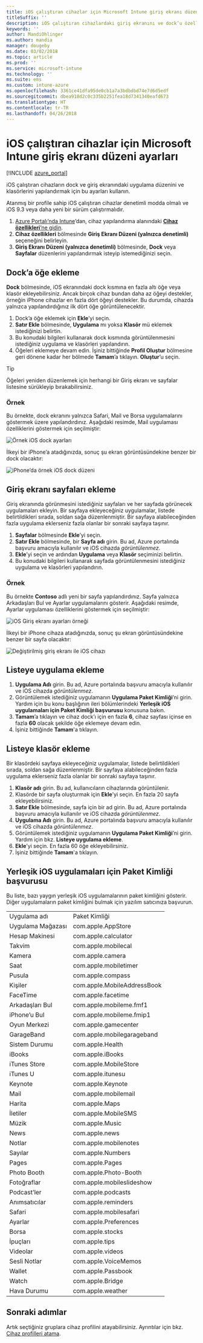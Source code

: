 ```yaml
---
title: iOS çalıştıran cihazlar için Microsoft Intune giriş ekranı düzeni ayarları
titleSuffix: ''
description: iOS çalıştıran cihazlardaki giriş ekranını ve dock’u özelleştirmek için kullanabileceğiniz Microsoft Intune ayarları hakkında bilgi edinin.
keywords: ''
author: MandiOhlinger
ms.author: mandia
manager: dougeby
ms.date: 03/02/2018
ms.topic: article
ms.prod: ''
ms.service: microsoft-intune
ms.technology: ''
ms.suite: ems
ms.custom: intune-azure
ms.openlocfilehash: 3361ce41dfa95de0cb1a7a3bdbdbd74e7d6d5edf
ms.sourcegitcommit: dbea918d2c0c335b2251fea18d7341340eafd673
ms.translationtype: HT
ms.contentlocale: tr-TR
ms.lasthandoff: 04/26/2018
---
```

# <a name="microsoft-intune-home-screen-layout-settings-for-devices-running-ios"></a>iOS çalıştıran cihazlar için Microsoft Intune giriş ekranı düzeni ayarları

[!INCLUDE [azure_portal](./includes/azure_portal.md)]

iOS çalıştıran cihazların dock ve giriş ekranındaki uygulama düzenini ve klasörlerini yapılandırmak için bu ayarları kullanın.

Atanmış bir profile sahip iOS çalıştıran cihazlar denetimli modda olmalı ve iOS 9.3 veya daha yeni bir sürüm çalıştırmalıdır.

1. [Azure Portalı’nda Intune](https://portal.azure.com)’dan, cihaz yapılandırma alanındaki [**Cihaz özellikleri**’ne gidin](device-features-configure.md).
2. **Cihaz özellikleri** bölmesinde **Giriş Ekranı Düzeni (yalnızca denetimli)** seçeneğini belirleyin.
3. **Giriş Ekranı Düzeni (yalnızca denetimli)** bölmesinde, **Dock** veya **Sayfalar** düzenlerini yapılandırmak isteyip istemediğinizi seçin.

## <a name="add-items-to-the-dock"></a>Dock’a öğe ekleme

**Dock** bölmesinde, iOS ekranındaki dock kısmına en fazla altı öğe veya klasör ekleyebilirsiniz. Ancak birçok cihaz bundan daha az öğeyi destekler, örneğin iPhone cihazlar en fazla dört öğeyi destekler. Bu durumda, cihazda yalnızca yapılandırdığınız ilk dört öğe görüntülenecektir.

1. Dock’a öğe eklemek için **Ekle**’yi seçin.
2. **Satır Ekle** bölmesinde, **Uygulama** mı yoksa **Klasör** mü eklemek istediğinizi belirtin.
3. Bu konudaki bilgileri kullanarak dock kısmında görüntülenmesini istediğiniz uygulama ve klasörleri yapılandırın.
4. Öğeleri eklemeye devam edin. İşiniz bittiğinde **Profil Oluştur** bölmesine geri dönene kadar her bölmede **Tamam**’a tıklayın. **Oluştur**’u seçin.

>[!TIP]
> Öğeleri yeniden düzenlemek için herhangi bir Giriş ekranı ve sayfalar listesine sürükleyip bırakabilirsiniz.

### <a name="example"></a>Örnek

Bu örnekte, dock ekranını yalnızca Safari, Mail ve Borsa uygulamalarını göstermek üzere yapılandırdınız. Aşağıdaki resimde, Mail uygulaması özelliklerini göstermek için seçilmiştir:

![Örnek iOS dock ayarları](./media/FfFiUcP.png)

İlkeyi bir iPhone’a atadığınızda, sonuç şu ekran görüntüsündekine benzer bir dock olacaktır:

![iPhone’da örnek iOS dock düzeni](./media/bAgCe8F.png)

## <a name="add-home-screen-pages"></a>Giriş ekranı sayfaları ekleme

Giriş ekranında görünmesini istediğiniz sayfaları ve her sayfada görünecek uygulamaları ekleyin. Bir sayfaya ekleyeceğiniz uygulamalar, listede belirtildikleri sırada, soldan sağa düzenlenmiştir. Bir sayfaya alabileceğinden fazla uygulama eklerseniz fazla olanlar bir sonraki sayfaya taşınır.

1. **Sayfalar** bölmesinde **Ekle**’yi seçin.
2. **Satır Ekle** bölmesinde, bir **Sayfa adı** girin. Bu ad, Azure portalında başvuru amacıyla kullanılır ve iOS cihazda *görüntülenmez*.
3. **Ekle**’yi seçin ve ardından **Uygulama** veya **Klasör** seçiminizi belirtin.
4. Bu konudaki bilgileri kullanarak sayfada görüntülenmesini istediğiniz uygulama ve klasörleri yapılandırın.

### <a name="example"></a>Örnek

Bu örnekte **Contoso** adlı yeni bir sayfa yapılandırdınız. Sayfa yalnızca Arkadaşları Bul ve Ayarlar uygulamalarını gösterir. Aşağıdaki resimde, Ayarlar uygulaması özelliklerini göstermek için seçilmiştir:

![iOS Giriş ekranı ayarları örneği](./media/Jc2OxyX.png)

İlkeyi bir iPhone cihaza atadığınızda, sonuç şu ekran görüntüsündekine benzer bir sayfa olacaktır:

![Değiştirilmiş giriş ekranı ile iOS cihazı](./media/Bd37PHa.png)

## <a name="how-to-add-an-app-to-the-list"></a>Listeye uygulama ekleme

1. **Uygulama Adı** girin. Bu ad, Azure portalında başvuru amacıyla kullanılır ve iOS cihazda *görüntülenmez*.
2. Görüntülemek istediğiniz uygulamanın **Uygulama Paket Kimliği**’ni girin. Yardım için bu konu başlığının ileri bölümlerindeki **Yerleşik iOS uygulamaları için Paket Kimliği başvurusu** konusuna bakın.
3. **Tamam**’a tıklayın ve cihaz dock’ı için en fazla **6**, cihaz sayfası içinse en fazla **60** olacak şekilde öğe eklemeye devam edin.
4. İşiniz bittiğinde **Tamam**'a tıklayın.

## <a name="how-to-add-a-folder-to-the-list"></a>Listeye klasör ekleme

Bir klasördeki sayfaya ekleyeceğiniz uygulamalar, listede belirtildikleri sırada, soldan sağa düzenlenmiştir. Bir sayfaya alabileceğinden fazla uygulama eklerseniz fazla olanlar bir sonraki sayfaya taşınır.

1. **Klasör adı** girin. Bu ad, kullanıcıların cihazlarında görüntülenir.
2. Klasörde bir sayfa oluşturmak için **Ekle**’yi seçin. En fazla 20 sayfa ekleyebilirsiniz.
3. **Satır Ekle** bölmesinde, sayfa için bir ad girin. Bu ad, Azure portalında başvuru amacıyla kullanılır ve iOS cihazda *görüntülenmez*.
3. **Uygulama Adı** girin. Bu ad, Azure portalında başvuru amacıyla kullanılır ve iOS cihazda *görüntülenmez*.
2. Görüntülemek istediğiniz uygulamanın **Uygulama Paket Kimliği**’ni girin. Yardım için bkz. **Listeye uygulama ekleme**.
3. **Ekle**’yi seçin. En fazla 60 öğe ekleyebilirsiniz.
4. İşiniz bittiğinde **Tamam**'a tıklayın.


## <a name="bundle-id-reference-for-built-in-ios-apps"></a>Yerleşik iOS uygulamaları için Paket Kimliği başvurusu

Bu liste, bazı yaygın yerleşik iOS uygulamalarının paket kimliğini gösterir. Diğer uygulamaların paket kimliğini bulmak için yazılım satıcınıza başvurun.

|||
|-|-|
|Uygulama adı|Paket Kimliği|
|Uygulama Mağazası|com.apple.AppStore|
|Hesap Makinesi|com.apple.calculator|
|Takvim|com.apple.mobilecal|
|Kamera|com.apple.camera|
|Saat|com.apple.mobiletimer|
|Pusula|com.apple.compass|
|Kişiler|com.apple.MobileAddressBook|
|FaceTime|com.apple.facetime|
|Arkadaşları Bul|com.apple.mobileme.fmf1|
|iPhone’u Bul|com.apple.mobileme.fmip1|
|Oyun Merkezi|com.apple.gamecenter|
|GarageBand|com.apple.mobilegarageband|
|Sistem Durumu|com.apple.Health|
|iBooks|com.apple.iBooks|
|iTunes Store|com.apple.MobileStore|
|iTunes U|com.apple.itunesu|
|Keynote|com.apple.Keynote|
|Mail|com.apple.mobilemail|
|Harita|com.apple.Maps|
|İletiler|com.apple.MobileSMS|
|Müzik|com.apple.Music|
|News|com.apple.news|
|Notlar|com.apple.mobilenotes|
|Sayılar|com.apple.Numbers|
|Pages|com.apple.Pages|
|Photo Booth|com.apple.Photo-Booth|
|Fotoğraflar|com.apple.mobileslideshow|
|Podcast’ler|com.apple.podcasts|
|Anımsatıcılar|com.apple.reminders|
|Safari|com.apple.mobilesafari|
|Ayarlar|com.apple.Preferences|
|Borsa|com.apple.stocks|
|İpuçları|com.apple.tips|
|Videolar|com.apple.videos|
|Sesli Notlar|com.apple.VoiceMemos|
|Wallet|com.apple.Passbook|
|Watch|com.apple.Bridge|
|Hava Durumu|com.apple.weather|


## <a name="next-steps"></a>Sonraki adımlar

Artık seçtiğiniz gruplara cihaz profilini atayabilirsiniz. Ayrıntılar için bkz. [Cihaz profilleri atama](device-profile-assign.md).
